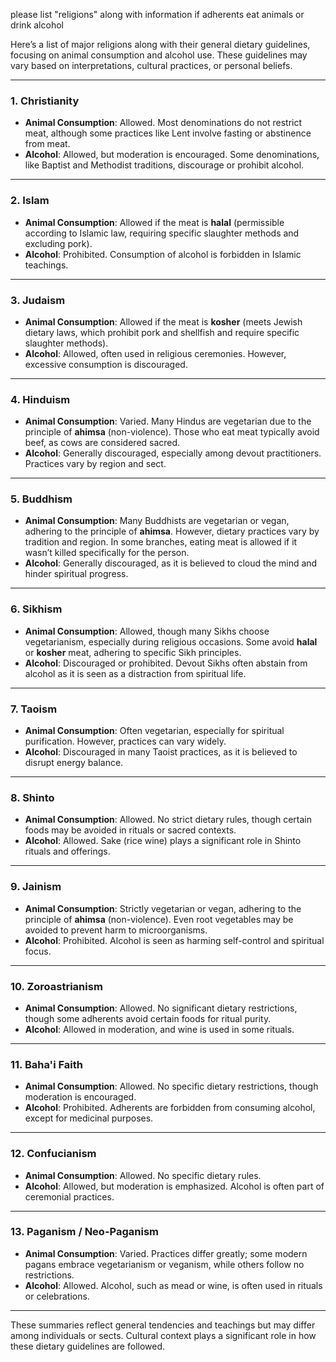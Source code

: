 please list "religions" along with information if adherents eat animals or drink alcohol

Here’s a list of major religions along with their general dietary guidelines, focusing on animal consumption and alcohol use. These guidelines may vary based on interpretations, cultural practices, or personal beliefs.

---

### 1. **Christianity**
   - **Animal Consumption**: Allowed. Most denominations do not restrict meat, although some practices like Lent involve fasting or abstinence from meat.
   - **Alcohol**: Allowed, but moderation is encouraged. Some denominations, like Baptist and Methodist traditions, discourage or prohibit alcohol.

---

### 2. **Islam**
   - **Animal Consumption**: Allowed if the meat is **halal** (permissible according to Islamic law, requiring specific slaughter methods and excluding pork).
   - **Alcohol**: Prohibited. Consumption of alcohol is forbidden in Islamic teachings.

---

### 3. **Judaism**
   - **Animal Consumption**: Allowed if the meat is **kosher** (meets Jewish dietary laws, which prohibit pork and shellfish and require specific slaughter methods).
   - **Alcohol**: Allowed, often used in religious ceremonies. However, excessive consumption is discouraged.

---

### 4. **Hinduism**
   - **Animal Consumption**: Varied. Many Hindus are vegetarian due to the principle of **ahimsa** (non-violence). Those who eat meat typically avoid beef, as cows are considered sacred.
   - **Alcohol**: Generally discouraged, especially among devout practitioners. Practices vary by region and sect.

---

### 5. **Buddhism**
   - **Animal Consumption**: Many Buddhists are vegetarian or vegan, adhering to the principle of **ahimsa**. However, dietary practices vary by tradition and region. In some branches, eating meat is allowed if it wasn’t killed specifically for the person.
   - **Alcohol**: Generally discouraged, as it is believed to cloud the mind and hinder spiritual progress.

---

### 6. **Sikhism**
   - **Animal Consumption**: Allowed, though many Sikhs choose vegetarianism, especially during religious occasions. Some avoid **halal** or **kosher** meat, adhering to specific Sikh principles.
   - **Alcohol**: Discouraged or prohibited. Devout Sikhs often abstain from alcohol as it is seen as a distraction from spiritual life.

---

### 7. **Taoism**
   - **Animal Consumption**: Often vegetarian, especially for spiritual purification. However, practices can vary widely.
   - **Alcohol**: Discouraged in many Taoist practices, as it is believed to disrupt energy balance.

---

### 8. **Shinto**
   - **Animal Consumption**: Allowed. No strict dietary rules, though certain foods may be avoided in rituals or sacred contexts.
   - **Alcohol**: Allowed. Sake (rice wine) plays a significant role in Shinto rituals and offerings.

---

### 9. **Jainism**
   - **Animal Consumption**: Strictly vegetarian or vegan, adhering to the principle of **ahimsa** (non-violence). Even root vegetables may be avoided to prevent harm to microorganisms.
   - **Alcohol**: Prohibited. Alcohol is seen as harming self-control and spiritual focus.

---

### 10. **Zoroastrianism**
   - **Animal Consumption**: Allowed. No significant dietary restrictions, though some adherents avoid certain foods for ritual purity.
   - **Alcohol**: Allowed in moderation, and wine is used in some rituals.

---

### 11. **Baha'i Faith**
   - **Animal Consumption**: Allowed. No specific dietary restrictions, though moderation is encouraged.
   - **Alcohol**: Prohibited. Adherents are forbidden from consuming alcohol, except for medicinal purposes.

---

### 12. **Confucianism**
   - **Animal Consumption**: Allowed. No specific dietary rules.
   - **Alcohol**: Allowed, but moderation is emphasized. Alcohol is often part of ceremonial practices.

---

### 13. **Paganism / Neo-Paganism**
   - **Animal Consumption**: Varied. Practices differ greatly; some modern pagans embrace vegetarianism or veganism, while others follow no restrictions.
   - **Alcohol**: Allowed. Alcohol, such as mead or wine, is often used in rituals or celebrations.

---

These summaries reflect general tendencies and teachings but may differ among individuals or sects. Cultural context plays a significant role in how these dietary guidelines are followed.
